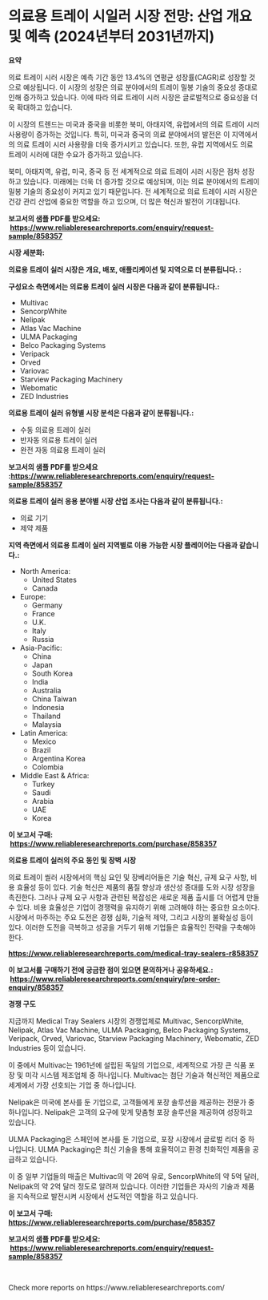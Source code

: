 <p><h1>의료용 트레이 시일러 시장 전망: 산업 개요 및 예측 (2024년부터 2031년까지)</h1></p><p><strong>요약</strong></p>
<p><p>의료 트레이 시러 시장은 예측 기간 동안 13.4%의 연평균 성장률(CAGR)로 성장할 것으로 예상됩니다. 이 시장의 성장은 의료 분야에서의 트레이 밀봉 기술의 중요성 증대로 인해 증가하고 있습니다. 이에 따라 의료 트레이 시러 시장은 글로벌적으로 중요성을 더욱 확대하고 있습니다.</p><p>이 시장의 트렌드는 미국과 중국을 비롯한 북미, 아태지역, 유럽에서의 의료 트레이 시러 사용량이 증가하는 것입니다. 특히, 미국과 중국의 의료 분야에서의 발전은 이 지역에서의 의료 트레이 시러 사용량을 더욱 증가시키고 있습니다. 또한, 유럽 지역에서도 의료 트레이 시러에 대한 수요가 증가하고 있습니다.</p><p>북미, 아태지역, 유럽, 미국, 중국 등 전 세계적으로 의료 트레이 시러 시장은 점차 성장하고 있습니다. 미래에는 더욱 더 증가할 것으로 예상되며, 이는 의료 분야에서의 트레이 밀봉 기술의 중요성이 커지고 있기 때문입니다. 전 세계적으로 의료 트레이 시러 시장은 건강 관리 산업에 중요한 역할을 하고 있으며, 더 많은 혁신과 발전이 기대됩니다.</p></p>
<p><strong>보고서의 샘플 PDF를 받으세요: &nbsp;<a href="https://www.reliableresearchreports.com/enquiry/request-sample/858357">https://www.reliableresearchreports.com/enquiry/request-sample/858357</a></strong></p>
<p><strong>시장 세분화:</strong></p>
<p><strong> 의료용 트레이 실러 시장은 개요, 배포, 애플리케이션 및 지역으로 더 분류됩니다. :</strong></p>
<p><strong>구성요소 측면에서는 의료용 트레이 실러 시장은 다음과 같이 분류됩니다.:</strong></p>
<p><ul><li>Multivac</li><li>SencorpWhite</li><li>Nelipak</li><li>Atlas Vac Machine</li><li>ULMA Packaging</li><li>Belco Packaging Systems</li><li>Veripack</li><li>Orved</li><li>Variovac</li><li>Starview Packaging Machinery</li><li>Webomatic</li><li>ZED Industries</li></ul></p>
<p><strong> 의료용 트레이 실러 유형별 시장 분석은 다음과 같이 분류됩니다.:</strong></p>
<p><ul><li>수동 의료용 트레이 실러</li><li>반자동 의료용 트레이 실러</li><li>완전 자동 의료용 트레이 실러</li></ul></p>
<p><strong>보고서의 샘플 PDF를 받으세요 :<a href="https://www.reliableresearchreports.com/enquiry/request-sample/858357">https://www.reliableresearchreports.com/enquiry/request-sample/858357</a></strong></p>
<p><strong> 의료용 트레이 실러 응용 분야별 시장 산업 조사는 다음과 같이 분류됩니다.:</strong></p>
<p><ul><li>의료 기기</li><li>제약 제품</li></ul></p>
<p><strong>지역 측면에서 의료용 트레이 실러 지역별로 이용 가능한 시장 플레이어는 다음과 같습니다.:</strong></p>
<p><ul>
    <li>
        North America:
        <ul>
            <li>United States</li>
            <li>Canada</li>
        </ul>
    </li>
    <li>
        Europe:
        <ul>
            <li>Germany</li>
            <li>France</li>
            <li>U.K.</li>
            <li>Italy</li>
            <li>Russia</li>
        </ul>
    </li>
    <li>
        Asia-Pacific:
        <ul>
            <li>China</li>
            <li>Japan</li>
            <li>South Korea</li>
            <li>India</li>
            <li>Australia</li>
            <li>China Taiwan</li>
            <li>Indonesia</li>
            <li>Thailand</li>
            <li>Malaysia</li>
        </ul>
    </li>
    <li>
        Latin America:
        <ul>
            <li>Mexico</li>
            <li>Brazil</li>
            <li>Argentina Korea</li>
            <li>Colombia</li>
        </ul>
    </li>
    <li>
        Middle East & Africa:
        <ul>
            <li>Turkey</li>
            <li>Saudi</li>
            <li>Arabia</li>
            <li>UAE</li>
            <li>Korea</li>
        </ul>
    </li>
    </ul></p>
<p><strong>이 보고서 구매: &nbsp;<a href="https://www.reliableresearchreports.com/purchase/858357">https://www.reliableresearchreports.com/purchase/858357</a></strong></p>
<p><strong>의료용 트레이 실러의 주요 동인 및 장벽 시장</strong></p>
<p><p>의료 트레이 씰러 시장에서의 핵심 요인 및 장베리어들은 기술 혁신, 규제 요구 사항, 비용 효율성 등이 있다. 기술 혁신은 제품의 품질 향상과 생산성 증대를 도와 시장 성장을 촉진한다. 그러나 규제 요구 사항과 관련된 복잡성은 새로운 제품 출시를 더 어렵게 만들 수 있다. 비용 효율성은 기업이 경쟁력을 유지하기 위해 고려해야 하는 중요한 요소이다. 시장에서 마주하는 주요 도전은 경쟁 심화, 기술적 제약, 그리고 시장의 불확실성 등이 있다. 이러한 도전을 극복하고 성공을 거두기 위해 기업들은 효율적인 전략을 구축해야 한다.</p></p>
<p><strong><a href="https://www.reliableresearchreports.com/medical-tray-sealers-r858357">https://www.reliableresearchreports.com/medical-tray-sealers-r858357</a></strong></p>
<p><strong>이 보고서를 구매하기 전에 궁금한 점이 있으면 문의하거나 공유하세요.: &nbsp;<a href="https://www.reliableresearchreports.com/enquiry/pre-order-enquiry/858357">https://www.reliableresearchreports.com/enquiry/pre-order-enquiry/858357</a></strong></p>
<p><strong>경쟁 구도</strong></p>
<p><p>지금까지 Medical Tray Sealers 시장의 경쟁업체로 Multivac, SencorpWhite, Nelipak, Atlas Vac Machine, ULMA Packaging, Belco Packaging Systems, Veripack, Orved, Variovac, Starview Packaging Machinery, Webomatic, ZED Industries 등이 있습니다. </p><p>이 중에서 Multivac는 1961년에 설립된 독일의 기업으로, 세계적으로 가장 큰 식품 포장 및 미각 시스템 제조업체 중 하나입니다. Multivac는 첨단 기술과 혁신적인 제품으로 세계에서 가장 선호되는 기업 중 하나입니다.</p><p>Nelipak은 미국에 본사를 둔 기업으로, 고객들에게 포장 솔루션을 제공하는 전문가 중 하나입니다. Nelipak은 고객의 요구에 맞게 맞춤형 포장 솔루션을 제공하여 성장하고 있습니다.</p><p>ULMA Packaging은 스페인에 본사를 둔 기업으로, 포장 시장에서 글로벌 리더 중 하나입니다. ULMA Packaging은 최신 기술을 통해 효율적이고 환경 친화적인 제품을 공급하고 있습니다.</p><p>이 중 일부 기업들의 매출은 Multivac의 약 26억 유로, SencorpWhite의 약 5억 달러, Nelipak의 약 2억 달러 정도로 알려져 있습니다. 이러한 기업들은 자사의 기술과 제품을 지속적으로 발전시켜 시장에서 선도적인 역할을 하고 있습니다.</p></p>
<p><strong>이 보고서 구매: &nbsp; <a href="https://www.reliableresearchreports.com/purchase/858357">https://www.reliableresearchreports.com/purchase/858357</a></strong></p>
<p><strong>보고서의 샘플 PDF를 받으세요: &nbsp;<a href="https://www.reliableresearchreports.com/enquiry/request-sample/858357">https://www.reliableresearchreports.com/enquiry/request-sample/858357</a></strong><strong></strong></p>
<p>&nbsp;</p>
<p>Check more reports on https://www.reliableresearchreports.com/</p>